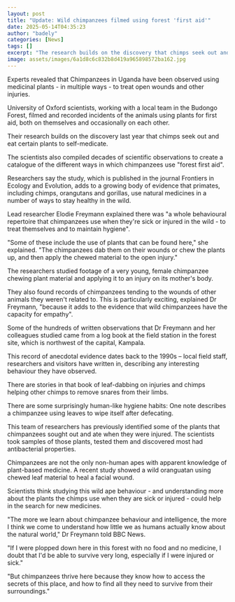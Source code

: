 ```yaml
---
layout: post
title: "Update: Wild chimpanzees filmed using forest 'first aid'"
date: 2025-05-14T04:35:23
author: "badely"
categories: [News]
tags: []
excerpt: "The research builds on the discovery that chimps seek out and eat certain plants to self-medicate."
image: assets/images/6a1d8c6c832b8d419a965898572ba162.jpg
---
```


Experts revealed that Chimpanzees in Uganda have been observed using medicinal plants - in multiple ways - to treat open wounds and other injuries.

University of Oxford scientists, working with a local team in the Budongo Forest, filmed and recorded incidents of the animals using plants for first aid, both on themselves and occasionally on each other.

Their research builds on the discovery last year that chimps seek out and eat certain plants to self-medicate.

The scientists also compiled decades of scientific observations to create a catalogue of the different ways in which chimpanzees use "forest first aid".

Researchers say the study, which is published in the journal Frontiers in Ecology and Evolution, adds to a growing body of evidence that primates, including chimps, orangutans and gorillas, use natural medicines in a number of ways to stay healthy in the wild.

Lead researcher Elodie Freymann explained there was "a whole behavioural repertoire that chimpanzees use when they're sick or injured in the wild - to treat themselves and to maintain hygiene".

"Some of these include the use of plants that can be found here," she explained. "The chimpanzees dab them on their wounds or chew the plants up, and then apply the chewed material to the open injury."

The researchers studied footage of a very young, female chimpanzee chewing plant material and applying it to an injury on its mother's body.

They also found records of chimpanzees tending to the wounds of other animals  they weren't related to. This is particularly exciting, explained Dr Freymann, "because it adds to the evidence that wild chimpanzees have the capacity for empathy".

Some of the hundreds of written observations that Dr Freymann and her colleagues studied came from a log book at the field station in the forest site, which is northwest of the capital, Kampala. 

This record of anecdotal evidence dates back to the 1990s – local field staff, researchers and visitors have written in, describing any interesting behaviour they have observed.

There are stories in that book of leaf-dabbing on injuries and chimps helping other chimps to remove snares from their limbs. 

There are some surprisingly human-like hygiene habits: One note describes a chimpanzee using leaves to wipe itself after defecating.

This team of researchers has previously identified some of the plants that chimpanzees sought out and ate when they were injured. The scientists took samples of those plants, tested them and discovered most had antibacterial properties.

Chimpanzees are not the only non-human apes with apparent knowledge of plant-based medicine. A recent study showed a wild oranguatan using chewed leaf material to heal a facial wound.

Scientists think studying this wild ape behaviour - and understanding more about the plants the chimps use when they are sick or injured - could help in the search for new medicines.

"The more we learn about chimpanzee behaviour and intelligence, the more I think we come to understand how little we as humans actually know about the natural world," Dr Freymann told BBC News.

"If I were plopped down here in this forest with no food and no medicine, I doubt that I'd be able to survive very long, especially if I were injured or sick."

"But chimpanzees thrive here because they know how to access the secrets of this place, and how to find all they need to survive from their surroundings."

